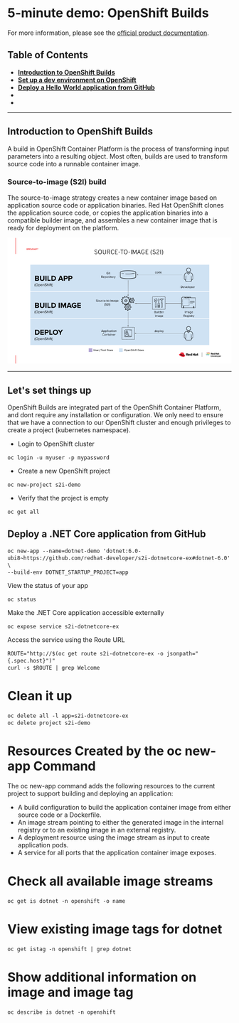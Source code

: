 # 5-minute demo: OpenShift Builds
For more information, please see the [official product documentation](https://docs.openshift.com/container-platform/4.11/cicd/builds/understanding-image-builds.html).

## Table of Contents
- **[Introduction to OpenShift Builds](#introduction-to-openshift-builds)**<br>
- **[Set up a dev environment on OpenShift](#lets-set-things-up)**<br>
- **[Deploy a Hello World application from GitHub](#deploy-a-net-core-application-from-github)**<br>
- **[](#p)**<br>
- **[](#)**<br>

---

## Introduction to OpenShift Builds
A build in OpenShift Container Platform is the process of transforming input parameters into a resulting object. Most often, builds are used to transform source code into a runnable container image.

### Source-to-image (S2I) build
The source-to-image strategy creates a new container image based on application source code or application binaries. Red Hat OpenShift clones the application source code, or copies the application binaries into a compatible builder image, and assembles a new container image that is ready for deployment on the platform.

![OpenShift Builds](../graphics/builds-00.png)

---

## Let's set things up
OpenShift Builds are integrated part of the OpenShift Container Platform, and dont require any installation or configuration.
We only need to ensure that we have a connection to our OpenShift cluster and enough privileges to create a project (kubernetes namespace).

- Login to OpenShift cluster
```shell
oc login -u myuser -p mypassword
```
- Create a new OpenShift project
```shell
oc new-project s2i-demo
```
- Verify that the project is empty
```shell
oc get all
```

## Deploy a .NET Core application from GitHub

```shell
oc new-app --name=dotnet-demo 'dotnet:6.0-ubi8~https://github.com/redhat-developer/s2i-dotnetcore-ex#dotnet-6.0' \
--build-env DOTNET_STARTUP_PROJECT=app
```

View the status of your app
```shell
oc status
```

Make the .NET Core application accessible externally
```shell
oc expose service s2i-dotnetcore-ex
```

Access the service using the Route URL
```shell
ROUTE="http://$(oc get route s2i-dotnetcore-ex -o jsonpath="{.spec.host}")"
curl -s $ROUTE | grep Welcome
```

# Clean it up
```shell
oc delete all -l app=s2i-dotnetcore-ex
oc delete project s2i-demo
```

# Resources Created by the oc new-app Command
The oc new-app command adds the following resources to the current project to support building and deploying an application:
   - A build configuration to build the application container image from either source code or a Dockerfile.
   - An image stream pointing to either the generated image in the internal registry or to an existing image in an external registry.
   - A deployment resource using the image stream as input to create application pods.
   - A service for all ports that the application container image exposes.


# Check all available image streams
```shell
oc get is dotnet -n openshift -o name
```
# View existing image tags for dotnet
```shell
oc get istag -n openshift | grep dotnet
```
# Show additional information on image and image tag
```shell
oc describe is dotnet -n openshift
```
